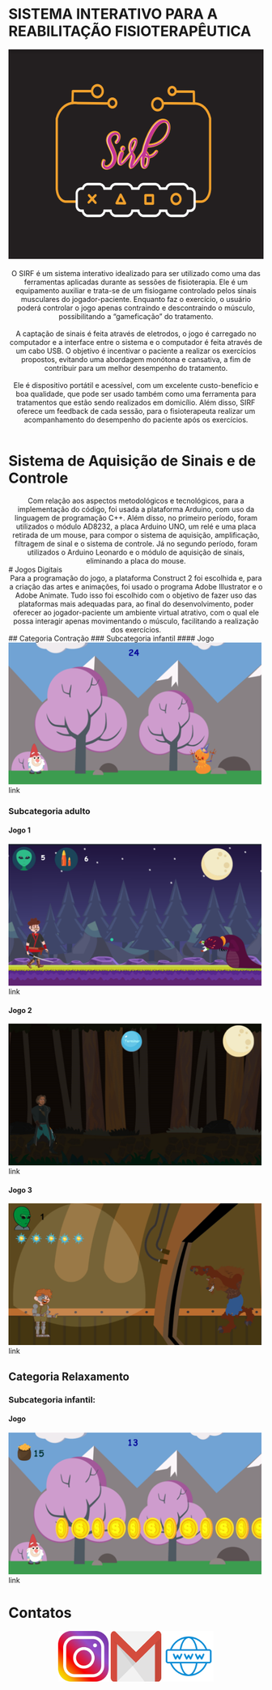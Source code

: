 
# SISTEMA INTERATIVO PARA A REABILITAÇÃO FISIOTERAPÊUTICA

<center>
<img src="LOGO.PNG" width="558" height="414"> 
</center>

<br>
<center>
O SIRF é um sistema interativo idealizado para ser utilizado como uma das ferramentas aplicadas durante as sessões de fisioterapia. Ele é um equipamento auxiliar e trata-se de um fisiogame controlado pelos sinais musculares do jogador-paciente. Enquanto faz o exercício, o usuário poderá controlar o jogo apenas contraindo e descontraindo o músculo, possibilitando a “gameficação” do tratamento.
<br>
  <br>
A captação de sinais é feita através de eletrodos, o jogo é carregado no computador e a interface entre o sistema e o computador é feita através de um cabo USB. O objetivo é incentivar o paciente a realizar os exercícios propostos, evitando uma abordagem monótona e cansativa, a fim de contribuir para um melhor desempenho do tratamento.
<br>
  <br>
Ele é dispositivo portátil e acessível, com um excelente custo-benefício e boa qualidade, que pode ser usado também como uma ferramenta para tratamentos que estão sendo realizados em domicílio. Além disso, SIRF oferece um feedback de cada sessão, para o fisioterapeuta realizar um acompanhamento do desempenho do paciente após os exercícios.
</center>
<br>

# Sistema de Aquisição de Sinais e de Controle
<center>
Com relação aos aspectos metodológicos e tecnológicos, para a implementação do código, foi usada a plataforma Arduino, com uso da linguagem de programação C++. Além disso, no primeiro período, foram utilizados o módulo AD8232, a placa Arduino UNO, um relé e uma placa retirada de um mouse, para compor o sistema de aquisição, amplificação, filtragem de sinal e o sistema de controle. Já no segundo período, foram utilizados o Arduino Leonardo e o módulo de aquisição de sinais, eliminando a placa do mouse. 
</center>
# Jogos Digitais
<center>
Para a programação do jogo, a plataforma Construct 2 foi escolhida e, para a criação das artes e animações, foi usado o programa Adobe Illustrator e o Adobe Animate. Tudo isso foi escolhido com o objetivo de fazer uso das plataformas mais adequadas para, ao final do desenvolvimento, poder oferecer ao jogador-paciente um ambiente virtual atrativo, com o qual ele possa interagir apenas movimentando o músculo, facilitando a realização dos exercícios.
</center>
## Categoria Contração
### Subcategoria infantil
#### Jogo
<img src="icon1.png" width="500" height="280"> 
<br>
link

### Subcategoria adulto
#### Jogo 1
<img src="icon3.png" width="500" height="280"> 
<br>
link

#### Jogo 2
<img src="2020-03-22 (4).png" width="500" height="280"> 
<br>
link

#### Jogo 3
<img src="icon4.png" width="500" height="280"> 
<br>
link

## Categoria Relaxamento

### Subcategoria infantil:
#### Jogo
<img src="icon2.png" width="500" height="280"> 
<br>
link

# Contatos
<center>
<a href="https://www.instagram.com/projetosirf" target="_blank">
<img title="INSTAGRAM" alt="NOME" src="i.png" width="100" height="100"/></a>
<a href="sirfgame10@gmail.com" target="_blank">
<img title="INSTAGRAM" alt="NOME" src="g.png" width="100" height="100"/></a>
<a href="https://www.facebook.com/maciel.araujo.3150" target="_blank">
<img title="FACEBOOK" alt="NOME" src="w.png" width="100" height="100"  /></a>
</center>
